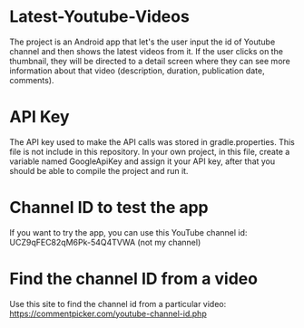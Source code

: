 # Latest-Youtube-Videos
The project is an Android app that let's the user input the id of Youtube channel and then shows the latest videos from it. If the user clicks on the thumbnail, they will be directed to a detail screen where they can see more information about that video (description, duration, publication date, comments).

# API Key
The API key used to make the API calls was stored in gradle.properties. This file is not include in this repository. In your own project, in this file, create a variable named GoogleApiKey and assign it your API key, after that you should be able to compile the project and run it.
# Channel ID to test the app
If you want to try the app, you can use this YouTube channel id: UCZ9qFEC82qM6Pk-54Q4TVWA (not my channel)
# Find the channel ID from a video
Use this site to find the channel id from a particular video: https://commentpicker.com/youtube-channel-id.php
